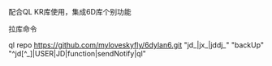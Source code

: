 配合QL KR库使用，集成6D库个别功能

拉库命令


ql repo https://github.com/myloveskyfly/6dylan6.git "jd_|jx_|jddj_" "backUp" "^jd[^_]|USER|JD|function|sendNotify|ql"
